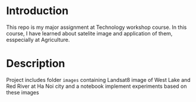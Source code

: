 # Introduction
This repo is my major assignment at Technology workshop course. In this course, I have learned about satelite image and application of them, esspecially at Agriculture. 

# Description
Project includes folder `images` containing Landsat8 image of West Lake and Red River at Ha Noi city and a notebook implement experiments based on these images